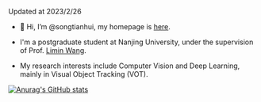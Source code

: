Updated at 2023/2/26

- 👋 Hi, I’m @songtianhui, my homepage is [here](https://songtianhui.github.io/).

- I'm a postgraduate student at Nanjing University, under the supervision of Prof. [Limin Wang](https://wanglimin.github.io/).

- My research interests include Computer Vision and Deep Learning, mainly in Visual Object Tracking (VOT).

[![Anurag's GitHub stats](https://github-readme-stats-git-masterrstaa-rickstaa.vercel.app/api?username=songtianhui)](https://github.com/anuraghazra/github-readme-stats)

<!---
songtianhui/songtianhui is a ✨ special ✨ repository because its `README.md` (this file) appears on your GitHub profile.
You can click the Preview link to take a look at your changes.
--->
